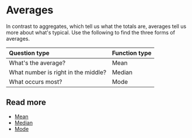 # Averages

In contrast to aggregates, which tell us what the totals are, averages tell us more about what's typical. Use the following to find the three forms of averages.

|Question type|Function type|
|:--|:--|
|What's the average?|Mean|
|What number is right in the middle?|Median|
|What occurs most?|Mode|

## Read more
- [Mean](01-mean.md)
- [Median](02-median.md)
- [Mode](03-mode.md)
